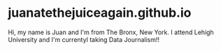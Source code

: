 # juanatethejuiceagain.github.io

Hi, my name is Juan and I'm from The Bronx, New York. I attend Lehigh University and I'm currentyl taking Data Journalism!!
